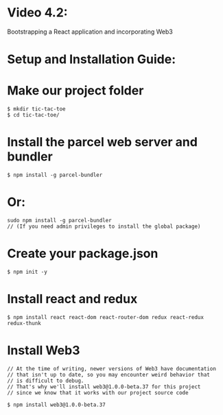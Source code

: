 # Video 4.2: 
Bootstrapping a React application and incorporating Web3

# Setup and Installation Guide:

# Make our project folder 
```
$ mkdir tic-tac-toe
$ cd tic-tac-toe/
```

# Install the parcel web server and bundler
`$ npm install -g parcel-bundler`

# Or:
```
sudo npm install -g parcel-bundler 
// (If you need admin privileges to install the global package)
```

# Create your package.json
`$ npm init -y`

# Install react and redux
`$ npm install react react-dom react-router-dom redux react-redux redux-thunk`

# Install Web3
```
// At the time of writing, newer versions of Web3 have documentation 
// that isn't up to date, so you may encounter weird behavior that
// is difficult to debug. 
// That's why we'll install web3@1.0.0-beta.37 for this project
// since we know that it works with our project source code

$ npm install web3@1.0.0-beta.37
```